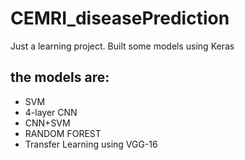 # CEMRI_diseasePrediction
Just a learning project.
Built some models using Keras

## the models are:
* SVM
* 4-layer CNN
* CNN+SVM
* RANDOM FOREST
* Transfer Learning using VGG-16
